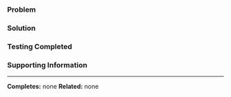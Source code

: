 ### Problem
<!--- Why is this PR necessary? What problems exist that needed solving?  --->


### Solution
<!--- How your solution fixes the problem and a summary of the major code changes.  --->


### Testing Completed
<!--- List test scripts/unit tests and any manual testing that was performed. If no test scripts or unit tests are present, explain why.  --->


### Supporting Information
<!--- Any related information, todos, breaking changes, or outstanding issues can be described here --->


---
**Completes:** none <!-- Links to issues or discussions that should be completed when this PR is merged. -->
**Related:** none <!-- Links to issues or discussions with related information -->
